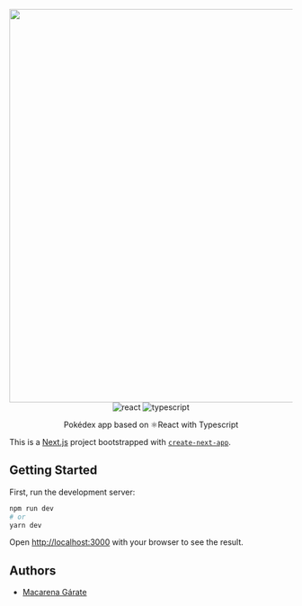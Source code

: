 <p align="center"><img src="https://res.cloudinary.com/practicaldev/image/fetch/s--jqjU4k0C--/c_imagga_scale,f_auto,fl_progressive,h_720,q_auto,w_1280/https://dev-to-uploads.s3.amazonaws.com/uploads/articles/r7kj8y4dfyd1aw989edi.png" width="700">
<img alt="react" src="https://img.shields.io/badge/React-20232A?style=for-the-badge&logo=react&logoColor=61DAFB">
<img alt="typescript" src="https://img.shields.io/badge/TypeScript-007ACC?style=for-the-badge&logo=typescript&logoColor=white">

<p align="center"> Pokédex app based on ⚛React with Typescript</p>


This is a [Next.js](https://nextjs.org/) project bootstrapped with [`create-next-app`](https://github.com/vercel/next.js/tree/canary/packages/create-next-app).



## Getting Started

First, run the development server:

```bash
npm run dev
# or
yarn dev
```

Open [http://localhost:3000](http://localhost:3000) with your browser to see the result.

## Authors
- [Macarena Gárate](https://github.com/mgaratem)
